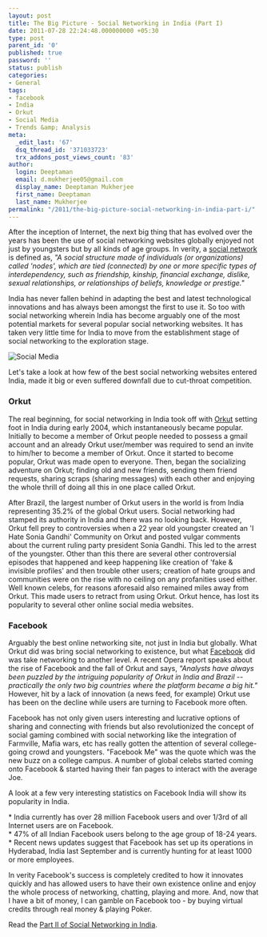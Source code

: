 ```yaml
---
layout: post
title: The Big Picture - Social Networking in India (Part I)
date: 2011-07-28 22:24:48.000000000 +05:30
type: post
parent_id: '0'
published: true
password: ''
status: publish
categories:
- General
tags:
- facebook
- India
- Orkut
- Social Media
- Trends &amp; Analysis
meta:
  _edit_last: '67'
  dsq_thread_id: '371033723'
  trx_addons_post_views_count: '83'
author:
  login: Deeptaman
  email: d.mukherjee05@gmail.com
  display_name: Deeptaman Mukherjee
  first_name: Deeptaman
  last_name: Mukherjee
permalink: "/2011/the-big-picture-social-networking-in-india-part-i/"
---
```

<p>After the inception of Internet, the next big thing that has evolved over the years has been the use of social networking websites globally enjoyed not just by youngsters but by all kinds of age groups.  In verity, a <a href="http://en.wikipedia.org/wiki/Social_network">social network</a> is defined as, <em>"A social structure made of individuals (or organizations) called 'nodes', which are tied (connected) by one or more specific types of interdependency, such as friendship, kinship, financial exchange, dislike, sexual relationships, or relationships of beliefs, knowledge or prestige."</em></p>
<p>India has never fallen behind in adapting the best and latest technological innovations and has always been amongst the first to use it. So too with social networking wherein India has become arguably one of the most potential markets for several popular social networking websites. It has taken very little time for India to move from the establishment stage of social networking to the exploration stage.</p>
<p><!--more--></p>
<p><img src="/static/2011/07/social-media.jpg" alt="Social Media" /></p>
<p>Let's take a look at how few of the best social networking websites entered India, made it big or even suffered downfall due to cut-throat competition.</p>
<h3>Orkut</h3>
<p>The real beginning, for social networking in India took off with <a href="http://www.orkut.com/">Orkut</a> setting foot in India during early 2004, which instantaneously became popular. Initially to become a member of Orkut people needed to possess a gmail account and an already Orkut user/member was required to send an invite to him/her to become a member of Orkut. Once it started to become popular, Orkut was made open to everyone. Then, began the socializing adventure on Orkut; finding old and new friends, sending them friend requests, sharing scraps (sharing messages) with each other and enjoying the whole thrill of doing all this in one place called Orkut. </p>
<p>After Brazil, the largest number of Orkut users in the world is from India representing 35.2% of the global Orkut users. Social networking had stamped its authority in India and there was no looking back. However, Orkut fell prey to controversies when a 22 year old youngster created an 'I Hate Sonia Gandhi' Community on Orkut and posted vulgar comments about the current ruling party president Sonia Gandhi. This led to the arrest of the youngster. Other than this there are several other controversial episodes that happened and keep happening like creation of 'fake &amp; invisible profiles' and then trouble other users; creation of hate groups and communities were on the rise with no ceiling on any profanities used either. Well known celebs, for reasons aforesaid also remained miles away from Orkut. This made users to retract from using Orkut. Orkut hence, has lost its popularity to several other online social media websites. </p>
<h3>Facebook</h3>
<p>Arguably the best online networking site, not just in India but globally. What Orkut did was bring social networking to existence, but what <a href="http://www.facebook.com/">Facebook</a> did was take networking to another level. A recent Opera report speaks about the rise of Facebook and the fall of Orkut and says, <em>"Analysts have always been puzzled by the intriguing popularity of Orkut in India and Brazil -- practically the only two big countries where the platform became a big hit."</em> However, hit by a lack of innovation (a news feed, for example) Orkut use has been on the decline while users are turning to Facebook more often.</p>
<p>Facebook has not only given users interesting and lucrative options of sharing and connecting with friends but also revolutionized the concept of social gaming combined with social networking like the integration of Farmville, Mafia wars, etc has really gotten the attention of several college-going crowd and youngsters. "Facebook Me" was the quote which was the new buzz on a college campus. A number of global celebs started coming onto Facebook &amp; started having their fan pages to interact with the average Joe. </p>
<p>A look at a few very interesting statistics on Facebook India will show its popularity in India.</p>
<p>* India currently has over 28 million Facebook users and over 1/3rd of all Internet users are on Facebook.<br />
* 47% of all Indian Facebook users belong to the age group of 18-24 years.<br />
* Recent news updates suggest that Facebook has set up its operations in Hyderabad, India last September and is currently hunting for at least 1000 or more employees. </p>
<p>In verity Facebook's success is completely credited to how it innovates quickly and has allowed users to have their own existence online and enjoy the whole process of networking, chatting, playing and more. And, now that I have a bit of money, I can gamble on Facebook too - by buying virtual credits through real money &amp; playing Poker. </p>
<p>Read the <a href="http://brajeshwar.wpengine.com/2011/the-big-picture-social-networking-in-india-part-ii/">Part II of Social Networking in India</a>.</p>
